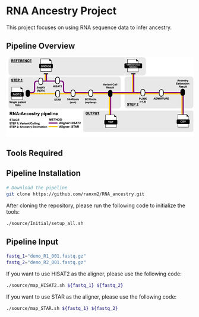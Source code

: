 # RNA Ancestry Project
This project focuses on using RNA sequence data to infer ancestry.

## Pipeline Overview
![Pipeline Overview](images/overview.jpg)

## Tools Required

## Pipeline Installation
```bash
# Download the pipeline
git clone https://github.com/ranxm2/RNA_ancestry.git
```

After cloning the repository, please run the following code to initialize the tools:

```bash
./source/Initial/setup_all.sh
```

## Pipeline Input
```bash
fastq_1="demo_R1_001.fastq.gz"
fastq_2="demo_R2_001.fastq.gz"
```

If you want to use HISAT2 as the aligner, please use the following code:

```bash
./source/map_HISAT2.sh ${fastq_1} ${fastq_2}
```

If you want to use STAR as the aligner, please use the following code:

```bash
./source/map_STAR.sh ${fastq_1} ${fastq_2}
```

